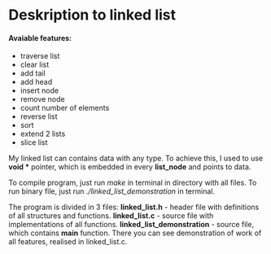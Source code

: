 # Deskription to linked list 
#### Avaiable features:
* traverse list
* clear list
* add tail
* add head
* insert node 
* remove node
* count number of elements
* reverse list
* sort 
* extend 2 lists
* slice list

My linked list can contains data with any type.
To achieve this, I used to use __void *__ pointer, which is embedded in every __list_node__ and points to data.

To compile program, just run _make_ in terminal in directory with all files.
To run binary file, just run _./linked_list_demonstration_ in terminal.

The program is divided in 3 files:
**linked_list.h** - header file with definitions of all structures and functions.
**linked_list.c** - source file with implementations of all functions.
**linked_list_demonstration** - source file, which contains __main__ function. There you can see demonstration of work of all features, realised in linked_list.c.



 
